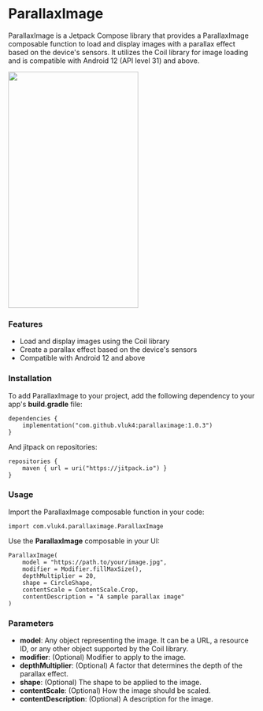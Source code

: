 # ParallaxImage
ParallaxImage is a Jetpack Compose library that provides a ParallaxImage composable function to load and display images with a parallax effect based on the device's sensors. It utilizes the Coil library for image loading and is compatible with Android 12 (API level 31) and above.

<img src="https://media2.giphy.com/media/v1.Y2lkPTc5MGI3NjExZGM1ZWZjNWVlN2JkODY1MmQ3ODYyNDgwZjdiMTlhYTgwOWQ1ZWMwNyZjdD1n/RlZemRZAurcZ29lCEN/giphy.gif" width="264" height="480" />

### Features
* Load and display images using the Coil library
* Create a parallax effect based on the device's sensors
* Compatible with Android 12 and above
### Installation
To add ParallaxImage to your project, add the following dependency to your app's **build.gradle** file:
```
dependencies {
    implementation("com.github.vluk4:parallaximage:1.0.3")
}
```
And jitpack on repositories:
```
repositories {
    maven { url = uri("https://jitpack.io") }
}
```
### Usage
Import the ParallaxImage composable function in your code:
```
import com.vluk4.parallaximage.ParallaxImage
```
Use the **ParallaxImage** composable in your UI:
```
ParallaxImage(
    model = "https://path.to/your/image.jpg",
    modifier = Modifier.fillMaxSize(),
    depthMultiplier = 20,
    shape = CircleShape,
    contentScale = ContentScale.Crop,
    contentDescription = "A sample parallax image"
)
```
### Parameters
* **model**: Any object representing the image. It can be a URL, a resource ID, or any other object supported by the Coil library.
* **modifier**: (Optional) Modifier to apply to the image.
* **depthMultiplier**: (Optional) A factor that determines the depth of the parallax effect.
* **shape**: (Optional) The shape to be applied to the image.
* **contentScale**: (Optional) How the image should be scaled.
* **contentDescription**: (Optional) A description for the image.
